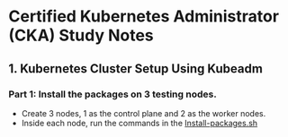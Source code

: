# Certified Kubernetes Administrator (CKA) Study Notes

## 1. Kubernetes Cluster Setup Using Kubeadm
### Part 1: Install the packages on 3 testing nodes.
- Create 3 nodes, 1 as the control plane and 2 as the worker nodes.
- Inside each node, run the commands in the [Install-packages.sh](https://github.com/Zoe-0925/Kubernetes-Study/blob/main/CKA-Certification-Study-Notes/Kubernetes%20Cluster%20Setup%20Using%20Kubeadm/Install-packages.sh)